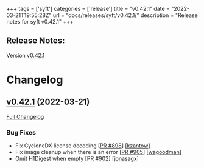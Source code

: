 +++
tags = ['syft']
categories = ['release']
title = "v0.42.1"
date = "2022-03-21T19:55:28Z"
url = "docs/releases/syft/v0.42.1/"
description = "Release notes for syft v0.42.1"
+++

## Release Notes:
Version [v0.42.1](https://github.com/anchore/syft/releases/tag/v0.42.1)

# Changelog

## [v0.42.1](https://github.com/anchore/syft/tree/v0.42.1) (2022-03-21)

[Full Changelog](https://github.com/anchore/syft/compare/v0.42.0...v0.42.1)

### Bug Fixes

- Fix CycloneDX license decoding [[PR #898](https://github.com/anchore/syft/pull/898)] [[kzantow](https://github.com/kzantow)]
- Fix image cleanup when there is an error [[PR #905](https://github.com/anchore/syft/pull/905)] [[wagoodman](https://github.com/wagoodman)]
- Omit H1Digest when empty [[PR #902](https://github.com/anchore/syft/pull/902)] [[jonasagx](https://github.com/jonasagx)]
